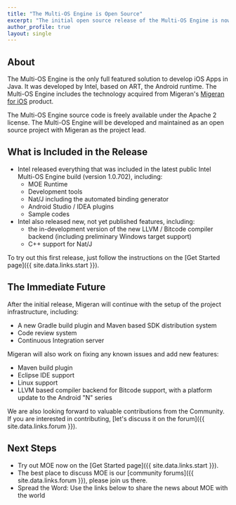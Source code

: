 ```yaml
---
title: "The Multi-OS Engine is Open Source"
excerpt: "The initial open source release of the Multi-OS Engine is now available. Read on for the details."
author_profile: true
layout: single
---
```


## About

The Multi-OS Engine is the only full featured solution to develop iOS Apps in Java. It was developed by Intel, based on ART, the Android runtime.  The Multi-OS Engine includes the technology acquired from Migeran's [Migeran for iOS](https://www.migeran.com/migeran-for-ios/) product. 

The Multi-OS Engine source code is freely available under the Apache 2 license. The Multi-OS Engine will be developed and maintained as an open source project with Migeran as the project lead.

## What is Included in the Release

* Intel released everything that was included in the latest public Intel Multi-OS Engine build (version 1.0.702), including:
	* MOE Runtime
	* Development tools
	* Nat/J including the automated binding generator
	* Android Studio / IDEA plugins
	* Sample codes
* Intel also released new, not yet published features, including:
	* the in-development version of the new LLVM / Bitcode compiler backend (including preliminary Windows target support)
	* C++ support for Nat/J

To try out this first release, just follow the instructions on the [Get Started page]({{ site.data.links.start }}). 

## The Immediate Future

After the initial release, Migeran will continue with the setup of the project infrastructure, including:

* A new Gradle build plugin and Maven based SDK distribution system
* Code review system
* Continuous Integration server

Migeran will also work on fixing any known issues and add new features: 

* Maven build plugin
* Eclipse IDE support
* Linux support
* LLVM based compiler backend for Bitcode support, with a platform update to the Android "N" series

We are also looking forward to valuable contributions from the Community. If you are interested in contributing, [let's discuss it on the forum]({{ site.data.links.forum }}).

## Next Steps

* Try out MOE now on the [Get Started page]({{ site.data.links.start }}).
* The best place to discuss MOE is our [community forums]({{ site.data.links.forum }}), please join us there.
* Spread the Word: Use the links below to share the news about MOE with the world
